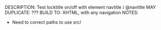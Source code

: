 DESCRIPTION: Test locktitle on/off with element navtitle / @navtitle
MAY DUPLICATE: ???
BUILD TO: XHTML, with any navigation
NOTES: 
* Need to correct paths to use src/